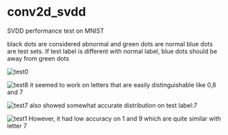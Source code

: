 # conv2d_svdd

SVDD performance test on MNIST

black dots are considered abnormal and green dots are normal
blue dots are test sets.
If test label is different with normal label, blue dots should be away from green dots

![test0](https://user-images.githubusercontent.com/78391621/161880125-e3ee1645-051e-49ed-aa67-f91d17cd14d3.png)


![test8](https://user-images.githubusercontent.com/78391621/161880212-7b5b948c-7a72-4df7-b262-74c9c4597686.png)
it seemed to work on letters that are easily distinguishable like 0,8 and 7

![test7](https://user-images.githubusercontent.com/78391621/161880240-7eacf3d4-d0a4-4a78-99c3-4531dd6f3073.png)
also showed somewhat accurate distribution on test label:7

![test1](https://user-images.githubusercontent.com/78391621/161880316-a269ec6e-d124-4282-9c7e-bed978fd4435.png)
However, it had low accuracy on 1 and 9 which are quite similar with letter 7
